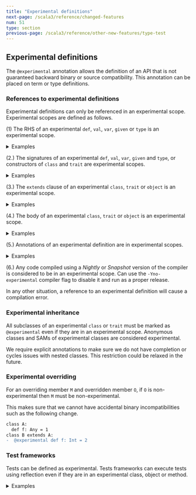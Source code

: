 ```yaml
---
title: "Experimental definitions"
next-page: /scala3/reference/changed-features
num: 51
type: section
previous-page: /scala3/reference/other-new-features/type-test
---
```


<!-- THIS FILE HAS BEEN GENERATED BY SCALADOC PREPROCESSOR.
    The whole process of generation the docs can be found under this README: https://github.com/lampepfl/dotty/blob/master/docs/README.md
    The source file can be found here https://github.com/lampepfl/dotty/edit/master/docs/docs/reference/other-new-features/experimental-defs.md
    NOTE THAT ANY CHANGES TO THIS FILE WILL BE OVERRIDEN BY PREPROCESSOR.
-->

## Experimental definitions

The `@experimental` annotation allows the definition of an API that is not guaranteed backward binary or source compatibility.
This annotation can be placed on term or type definitions.

### References to experimental definitions

Experimental definitions can only be referenced in an experimental scope. Experimental scopes are defined as follows.

(1) The RHS of an experimental `def`, `val`, `var`, `given` or `type` is an experimental scope.

<details>
<summary>Examples</summary>

<div class="snippet" ><div class="buttons"></div><pre><code class="language-scala"><span id="0" class="" >import scala.annotation.experimental
</span><span id="1" class="" >
</span><span id="2" class="" >@experimental
</span><span id="3" class="" >def x = ()
</span><span id="4" class="" >
</span><span id="5" class="" >def d1 = x // error: value x is marked @experimental and therefore ...
</span><span id="6" class="" >@experimental def d2 = x
</span><span id="7" class="" >
</span><span id="8" class="" >val v1 = x // error: value x is marked @experimental and therefore ...
</span><span id="9" class="" >@experimental val v2 = x
</span><span id="10" class="" >
</span><span id="11" class="" >var vr1 = x // error: value x is marked @experimental and therefore ...
</span><span id="12" class="" >@experimental var vr2 = x
</span><span id="13" class="" >
</span><span id="14" class="" >lazy val lv1 = x // error: value x is marked @experimental and therefore ...
</span><span id="15" class="" >@experimental lazy val lv2 = x
</span></code></pre></div><div class="snippet" ><div class="buttons"></div><pre><code class="language-scala"><span id="0" class="" >import scala.annotation.experimental
</span><span id="1" class="" >
</span><span id="2" class="" >@experimental
</span><span id="3" class="" >val x = ()
</span><span id="4" class="" >
</span><span id="5" class="" >@experimental
</span><span id="6" class="" >def f() = ()
</span><span id="7" class="" >
</span><span id="8" class="" >@experimental
</span><span id="9" class="" >object X:
</span><span id="10" class="" >  def fx() = 1
</span><span id="11" class="" >
</span><span id="12" class="" >def test1: Unit =
</span><span id="13" class="" >  f() // error: def f is marked @experimental and therefore ...
</span><span id="14" class="" >  x // error: value x is marked @experimental and therefore ...
</span><span id="15" class="" >  X.fx() // error: object X is marked @experimental and therefore ...
</span><span id="16" class="" >  import X.fx
</span><span id="17" class="" >  fx() // error: object X is marked @experimental and therefore ...
</span><span id="18" class="" >
</span><span id="19" class="" >@experimental
</span><span id="20" class="" >def test2: Unit =
</span><span id="21" class="" >  // references to f, x and X are ok because `test2` is experimental
</span><span id="22" class="" >  f()
</span><span id="23" class="" >  x
</span><span id="24" class="" >  X.fx()
</span><span id="25" class="" >  import X.fx
</span><span id="26" class="" >  fx()
</span></code></pre></div><div class="snippet" ><div class="buttons"></div><pre><code class="language-scala"><span id="0" class="" >import scala.annotation.experimental
</span><span id="1" class="" >
</span><span id="2" class="" >@experimental type E
</span><span id="3" class="" >
</span><span id="4" class="" >type A = E // error type E is marked @experimental and therefore ...
</span><span id="5" class="" >@experimental type B = E
</span></code></pre></div><div class="snippet" ><div class="buttons"></div><pre><code class="language-scala"><span id="0" class="" >import scala.annotation.experimental
</span><span id="1" class="" >
</span><span id="2" class="" >@experimental class A
</span><span id="3" class="" >@experimental type X
</span><span id="4" class="" >@experimental type Y = Int
</span><span id="5" class="" >@experimental opaque type Z = Int
</span><span id="6" class="" >
</span><span id="7" class="" >def test: Unit =
</span><span id="8" class="" >  new A // error: class A is marked @experimental and therefore ...
</span><span id="9" class="" >  val i0: A = ??? // error: class A is marked @experimental and therefore ...
</span><span id="10" class="" >  val i1: X = ??? // error: type X is marked @experimental and therefore ...
</span><span id="11" class="" >  val i2: Y = ??? // error: type Y is marked @experimental and therefore ...
</span><span id="12" class="" >  val i2: Z = ??? // error: type Y is marked @experimental and therefore ...
</span><span id="13" class="" >  ()
</span></code></pre></div><div class="snippet" ><div class="buttons"></div><pre><code class="language-scala"><span id="0" class="" >@experimental
</span><span id="1" class="" >trait ExpSAM {
</span><span id="2" class="" >  def foo(x: Int): Int
</span><span id="3" class="" >}
</span><span id="4" class="" >def bar(f: ExpSAM): Unit = {} // error: error form rule 2
</span><span id="5" class="" >
</span><span id="6" class="" >def test: Unit =
</span><span id="7" class="" >  bar(x =&gt; x) // error: reference to experimental SAM
</span><span id="8" class="" >  ()
</span></code></pre></div>

</details>

(2.) The signatures of an experimental `def`, `val`, `var`, `given` and `type`, or constructors of `class` and `trait` are experimental scopes.

<details>
<summary>Examples</summary>

<div class="snippet" ><div class="buttons"></div><pre><code class="language-scala"><span id="0" class="" >import scala.annotation.experimental
</span><span id="1" class="" >
</span><span id="2" class="" >@experimental def x = 2
</span><span id="3" class="" >@experimental class A
</span><span id="4" class="" >@experimental type X
</span><span id="5" class="" >@experimental type Y = Int
</span><span id="6" class="" >@experimental opaque type Z = Int
</span><span id="7" class="" >
</span><span id="8" class="" >def test1(
</span><span id="9" class="" >  p1: A, // error: class A is marked @experimental and therefore ...
</span><span id="10" class="" >  p2: List[A], // error: class A is marked @experimental and therefore ...
</span><span id="11" class="" >  p3: X, // error: type X is marked @experimental and therefore ...
</span><span id="12" class="" >  p4: Y, // error: type Y is marked @experimental and therefore ...
</span><span id="13" class="" >  p5: Z, // error: type Z is marked @experimental and therefore ...
</span><span id="14" class="" >  p6: Any = x // error: def x is marked @experimental and therefore ...
</span><span id="15" class="" >): A = ??? // error: class A is marked @experimental and therefore ...
</span><span id="16" class="" >
</span><span id="17" class="" >@experimental def test2(
</span><span id="18" class="" >  p1: A,
</span><span id="19" class="" >  p2: List[A],
</span><span id="20" class="" >  p3: X,
</span><span id="21" class="" >  p4: Y,
</span><span id="22" class="" >  p5: Z,
</span><span id="23" class="" >  p6: Any = x
</span><span id="24" class="" >): A = ???
</span><span id="25" class="" >
</span><span id="26" class="" >class Test1(
</span><span id="27" class="" >  p1: A, // error
</span><span id="28" class="" >  p2: List[A], // error
</span><span id="29" class="" >  p3: X, // error
</span><span id="30" class="" >  p4: Y, // error
</span><span id="31" class="" >  p5: Z, // error
</span><span id="32" class="" >  p6: Any = x // error
</span><span id="33" class="" >) {}
</span><span id="34" class="" >
</span><span id="35" class="" >@experimental class Test2(
</span><span id="36" class="" >  p1: A,
</span><span id="37" class="" >  p2: List[A],
</span><span id="38" class="" >  p3: X,
</span><span id="39" class="" >  p4: Y,
</span><span id="40" class="" >  p5: Z,
</span><span id="41" class="" >  p6: Any = x
</span><span id="42" class="" >) {}
</span><span id="43" class="" >
</span><span id="44" class="" >trait Test1(
</span><span id="45" class="" >  p1: A, // error
</span><span id="46" class="" >  p2: List[A], // error
</span><span id="47" class="" >  p3: X, // error
</span><span id="48" class="" >  p4: Y, // error
</span><span id="49" class="" >  p5: Z, // error
</span><span id="50" class="" >  p6: Any = x // error
</span><span id="51" class="" >) {}
</span><span id="52" class="" >
</span><span id="53" class="" >@experimental trait Test2(
</span><span id="54" class="" >  p1: A,
</span><span id="55" class="" >  p2: List[A],
</span><span id="56" class="" >  p3: X,
</span><span id="57" class="" >  p4: Y,
</span><span id="58" class="" >  p5: Z,
</span><span id="59" class="" >  p6: Any = x
</span><span id="60" class="" >) {}
</span></code></pre></div>

</details>

(3.) The `extends` clause of an experimental `class`, `trait` or `object` is an experimental scope.

<details>
<summary>Examples</summary>

<div class="snippet" ><div class="buttons"></div><pre><code class="language-scala"><span id="0" class="" >import scala.annotation.experimental
</span><span id="1" class="" >
</span><span id="2" class="" >@experimental def x = 2
</span><span id="3" class="" >
</span><span id="4" class="" >@experimental class A1(x: Any)
</span><span id="5" class="" >class A2(x: Any)
</span><span id="6" class="" >
</span><span id="7" class="" >
</span><span id="8" class="" >@experimental class B1 extends A1(1)
</span><span id="9" class="" >class B2 extends A1(1) // error: class A1 is marked @experimental and therefore marked @experimental and therefore ...
</span><span id="10" class="" >
</span><span id="11" class="" >@experimental class C1 extends A2(x)
</span><span id="12" class="" >class C2 extends A2(x) // error def x is marked @experimental and therefore
</span></code></pre></div>

</details>

(4.) The body of an experimental `class`, `trait` or `object` is an experimental scope.

<details>
<summary>Examples</summary>

<div class="snippet" ><div class="buttons"></div><pre><code class="language-scala"><span id="0" class="" >import scala.annotation.experimental
</span><span id="1" class="" >
</span><span id="2" class="" >@experimental def x = 2
</span><span id="3" class="" >
</span><span id="4" class="" >@experimental class A {
</span><span id="5" class="" >  def f = x // ok because A is experimental
</span><span id="6" class="" >}
</span><span id="7" class="" >
</span><span id="8" class="" >@experimental class B {
</span><span id="9" class="" >  def f = x // ok because A is experimental
</span><span id="10" class="" >}
</span><span id="11" class="" >
</span><span id="12" class="" >@experimental object C {
</span><span id="13" class="" >  def f = x // ok because A is experimental
</span><span id="14" class="" >}
</span><span id="15" class="" >
</span><span id="16" class="" >@experimental class D {
</span><span id="17" class="" >  def f = {
</span><span id="18" class="" >    object B {
</span><span id="19" class="" >      x // ok because A is experimental
</span><span id="20" class="" >    }
</span><span id="21" class="" >  }
</span><span id="22" class="" >}
</span></code></pre></div>

</details>

(5.) Annotations of an experimental definition are in experimental scopes.

<details>
<summary>Examples</summary>

<div class="snippet" ><div class="buttons"></div><pre><code class="language-scala"><span id="0" class="" >import scala.annotation.experimental
</span><span id="1" class="" >
</span><span id="2" class="" >@experimental class myExperimentalAnnot extends scala.annotation.Annotation
</span><span id="3" class="" >
</span><span id="4" class="" >@myExperimentalAnnot // error
</span><span id="5" class="" >def test: Unit = ()
</span><span id="6" class="" >
</span><span id="7" class="" >@experimental
</span><span id="8" class="" >@myExperimentalAnnot
</span><span id="9" class="" >def test: Unit = ()
</span></code></pre></div>

</details>

(6.) Any code compiled using a _Nightly_ or _Snapshot_ version of the compiler is considered to be in an experimental scope.
Can use the `-Yno-experimental` compiler flag to disable it and run as a proper release.

In any other situation, a reference to an experimental definition will cause a compilation error.

### Experimental inheritance

All subclasses of an experimental `class` or `trait` must be marked as `@experimental` even if they are in an experimental scope.
Anonymous classes and SAMs of experimental classes are considered experimental.

We require explicit annotations to make sure we do not have completion or cycles issues with nested classes. This restriction could be relaxed in the future.

### Experimental overriding

For an overriding member `M` and overridden member `O`, if `O` is non-experimental then `M` must be non-experimental.

This makes sure that we cannot have accidental binary incompatibilities such as the following change.

```diff
class A:
  def f: Any = 1
class B extends A:
-  @experimental def f: Int = 2
```

### Test frameworks

Tests can be defined as experimental. Tests frameworks can execute tests using reflection even if they are in an experimental class, object or method.

<details>
<summary>Examples</summary>

Test that touch experimental APIs can be written as follows

<div class="snippet" ><div class="buttons"></div><pre><code class="language-scala"><span id="0" class="" >import scala.annotation.experimental
</span><span id="1" class="" >
</span><span id="2" class="" >@experimental def x = 2
</span><span id="3" class="" >
</span><span id="4" class="" >class MyTests {
</span><span id="5" class="" >  /*@Test*/ def test1 = x // error
</span><span id="6" class="" >  @experimental /*@Test*/ def test2 = x
</span><span id="7" class="" >}
</span><span id="8" class="" >
</span><span id="9" class="" >@experimental
</span><span id="10" class="" >class MyExperimentalTests {
</span><span id="11" class="" >  /*@Test*/ def test1 = x
</span><span id="12" class="" >  /*@Test*/ def test2 = x
</span><span id="13" class="" >}
</span></code></pre></div>

</details>

